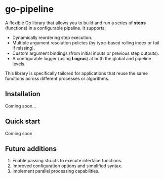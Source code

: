 # go-pipeline

A flexible Go library that allows you to build and run a series of **steps** (functions) in a configurable pipeline. It supports:
* Dynamically reordering step execution.
* Multiple argument resolution policies (by type-based rolling index or fail if missing).
* Custom argument bindings (from initial inputs or previous step outputs). 
* A configurable logger (using **Logrus**) at both the global and pipeline levels.

This library is specifically tailored for applications that reuse the same functions across different processes or algorithms.

## Installation

Coming soon...

## Quick start

Coming soon

## Future additions

1. Enable passing structs to execute interface functions.
2. Improved configuration options and simplified syntax.
3. Implement parallel processing capabilities.